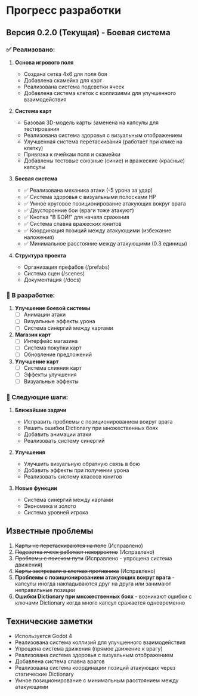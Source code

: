 # Прогресс разработки

## Версия 0.2.0 (Текущая) - Боевая система

### ✅ Реализовано:
1. **Основа игрового поля**
   - Создана сетка 4x6 для поля боя
   - Добавлена скамейка для карт
   - Реализована система подсветки ячеек
   - Добавлена система клеток с коллизиями для улучшенного взаимодействия

2. **Система карт**
   - Базовая 3D-модель карты заменена на капсулы для тестирования
   - Реализована система здоровья с визуальным отображением
   - Улучшенная система перетаскивания (работает при клике на клетку)
   - Привязка к ячейкам поля и скамейки
   - Добавлены тестовые союзные (синие) и вражеские (красные) капсулы

3. **Боевая система**
   - ✅ Реализована механика атаки (-5 урона за удар)
   - ✅ Система здоровья с визуальными полосками HP
   - ✅ Умное круговое позиционирование атакующих вокруг врага
   - ✅ Двусторонние бои (враги тоже атакуют)
   - ✅ Кнопка "В БОЙ!" для начала сражения
   - ✅ Система спавна вражеских юнитов
   - ✅ Координация позиций между атакующими (избежание наложения)
   - ✅ Минимальное расстояние между атакующими (0.3 единицы)

4. **Структура проекта**
   - Организация префабов (/prefabs)
   - Система сцен (/scenes)
   - Документация (/docs)

### 🔄 В разработке:
1. **Улучшение боевой системы**
   - [ ] Анимации атаки
   - [ ] Визуальные эффекты урона
   - [ ] Система синергий между картами

2. **Магазин карт**
   - [ ] Интерфейс магазина
   - [ ] Система покупки карт
   - [ ] Обновление предложений

3. **Улучшение карт**
   - [ ] Система слияния карт
   - [ ] Эффекты улучшения
   - [ ] Визуальные эффекты

### 📅 Следующие шаги:
1. **Ближайшие задачи**
   - Исправить проблемы с позиционированием вокруг врага
   - Решить ошибки Dictionary при множественных боях
   - Добавить анимации атаки
   - Реализовать систему синергий

2. **Улучшения**
   - Улучшить визуальную обратную связь в бою
   - Добавить эффекты при получении урона
   - Реализовать систему классов юнитов

3. **Новые функции**
   - Система синергий между картами
   - Экономика и золото
   - Система уровней игрока

## Известные проблемы
1. ~~Карты не перетаскиваются на поле~~ (Исправлено)
2. ~~Подсветка ячеек работает некорректно~~ (Исправлено)
3. ~~Проблемы с поиском пути~~ (Исправлено - упрощена система движения)
4. ~~Карты застревали в клетках противника~~ (Исправлено)
5. **Проблемы с позиционированием атакующих вокруг врага** - капсулы иногда накладываются друг на друга или занимают неправильные позиции
6. **Ошибки Dictionary при множественных боях** - возникают ошибки с ключами Dictionary когда много капсул сражается одновременно

## Технические заметки
- Используется Godot 4
- Реализована система коллизий для улучшенного взаимодействия
- Упрощена система движения (прямое движение к врагу)
- Реализована система здоровья с визуальным отображением
- Добавлена система спавна врагов
- Реализована система координации позиций атакующих через статические Dictionary
- Умное позиционирование с минимальным расстоянием между атакующими

